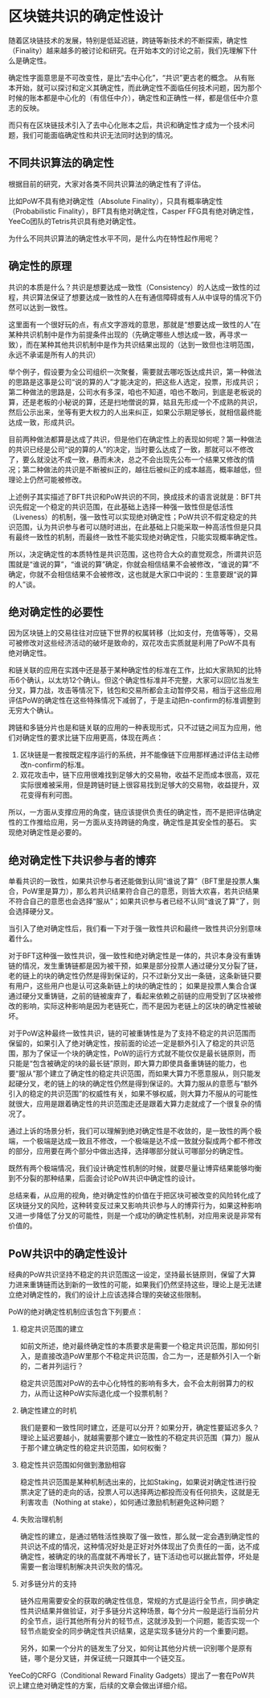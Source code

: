 # 区块链共识的确定性设计

随着区块链技术的发展，特别是低延迟链，跨链等新技术的不断探索，确定性（Finality）越来越多的被讨论和研究。在开始本文的讨论之前，我们先理解下什么是确定性。

确定性字面意思是不可改变性，是比“去中心化”，“共识”更古老的概念。
从有账本开始，就可以探讨和定义其确定性，而此确定性不面临任何技术问题，因为那个时候的账本都是中心化的（有信任中介），确定性和正确性一样，都是信任中介意志的反映。

而只有在区块链技术引入了去中心化账本之后，共识和确定性才成为一个技术问题，我们可能面临确定性和共识无法同时达到的情况。

## 不同共识算法的确定性
根据目前的研究，大家对各类不同共识算法的确定性有了评估。

比如PoW不具有绝对确定性（Absolute Finality），只具有概率确定性（Probabilistic Finality），BFT具有绝对确定性，Casper FFG具有绝对确定性，YeeCo团队的Tetris共识具有绝对确定性。

为什么不同共识算法的确定性水平不同，是什么内在特性起作用呢？

## 确定性的原理
共识的本质是什么？共识是想要达成一致性（Consistency）的人达成一致性的过程，共识算法保证了想要达成一致性的人在有通信障碍或有人从中误导的情况下仍然可以达到一致性。

这里面有一个很好玩的点，有点文字游戏的意思，那就是“想要达成一致性的人”在某种共识机制中是作为前提条件出现的（先确定哪些人想达成一致，再寻求一致），而在某种其他共识机制中是作为共识结果出现的（达到一致但也注明范围，永远不承诺是所有人的共识）

举个例子，假设要为全公司组织一次聚餐，需要就去哪吃饭达成共识，第一种做法的思路是这事是公司“说的算的人”才能决定的，把这些人选定，投票，形成共识；第二种做法的思路是，公司水有多深，咱也不知道，咱也不敢问，到底是老板说的算，还是老板的小秘说的算，还是扫地僧说的算，姑且先形成一个不成熟的共识，然后公示出来，坐等有更大权力的人出来纠正，如果公示期足够长，就相信最终能达成一致，形成共识。

目前两种做法都算是达成了共识，但是他们在确定性上的表现如何呢？第一种做法的共识已经是公司“说的算的人”的决定，当时要么达成了一致，那就可以不修改了，要么就没达不成一致，悬而未决，总之不会出现先公布一个结果又修改的情况；第二种做法的共识是不断被纠正的，越往后被纠正的成本越高，概率越低，但理论上仍然可能被修改。

上述例子其实描述了BFT共识和PoW共识的不同，换成技术的语言说就是：BFT共识先假定一个稳定的共识范围，在此基础上选择一种强一致性但是低活性（Liveness）的机制，强一致性可以实现绝对确定性；PoW共识不假定稳定的共识范围，认为共识参与者可以随时进出，在此基础上只能采取一种高活性但是只具有最终一致性的机制，而最终一致性不能实现绝对确定性，只能实现概率确定性。

所以，决定确定性的本质特性是共识范围，这也符合大众的直觉观念，所谓共识范围就是“谁说的算”，“谁说的算”确定，你就会相信结果不会被修改，“谁说的算”不确定，你就不会相信结果不会被修改，这也就是大家口中说的：生意要跟“说的算的人”谈。

## 绝对确定性的必要性
因为区块链上的交易往往对应链下世界的权属转移（比如支付，充值等等），交易可被修改对这些经济活动的破坏是致命的，双花攻击实质就是利用了PoW不具有绝对确定性。

和链关联的应用在实践中还是基于某种确定性的标准在工作，比如大家熟知的比特币6个确认，以太坊12个确认。但这个确定性标准并不完整，大家可以回忆当发生分叉，算力战，攻击等情况下，钱包和交易所都会主动暂停交易，相当于这些应用评估PoW的确定性在这些特殊情况下减弱了，于是主动把n-confirm的标准调整到无穷大个确认。

跨链和多链分片也是和链关联的应用的一种表现形式，只不过链之间互为应用，他们对确定性的要求比链下应用更高，体现在两点：
1. 区块链是一套按既定程序运行的系统，并不能像链下应用那样通过评估主动修改n-confirm的标准。
2. 双花攻击中，链下应用很难找到足够大的交易物，收益不足而成本很高，双花实际很难被采用，但是跨链时链上很容易找到足够大的交易物，收益提升，双花变得有利可图。

所以，一方面从支撑应用的角度，链应该提供负责任的确定性，而不是把评估确定性的工作推给应用，另一方面从支持跨链的角度，确定性是其安全性的基石。
实现绝对确定性是必要的。

## 绝对确定性下共识参与者的博弈
单看共识的一致性，如果共识参与者还能做到认同“谁说了算”（BFT里是投票人集合，PoW里是算力），那么若共识结果符合自己的意愿，则皆大欢喜，若共识结果不符合自己的意愿也会选择“服从”；如果共识参与者已经不认同“谁说了算”了，则会选择硬分叉。

当引入了绝对确定性后，我们看一下对于强一致性共识和最终一致性共识分别意味着什么。

对于BFT这种强一致性共识，强一致性和绝对确定性是一体的，共识本身没有重铸链的情况，发生重铸链都是因为被干预，如果是部分投票人通过硬分叉分裂了链，老的链上的块的确定性仍然是得到保证的，只不过新分叉出一条链，这条新链只要有用户，这些用户也是认可这条新链上的块的确定性的；
如果是投票人集合合谋通过硬分叉重铸链，之前的链被废弃了，看起来依赖之前链的应用受到了区块被修改的影响，实际这种影响是因为老链死亡，而不是因为老链上的区块的确定性被破坏。

对于PoW这种最终一致性共识，链的可被重铸性是为了支持不稳定的共识范围而保留的，如果引入了绝对确定性，按前面的论述一定是额外引入了稳定的共识范围，那为了保证一个块的确定性，PoW的运行方式就不能仅仅是最长链原则，而只能是“包含被确定的块的最长链”原则，即大算力即使具备重铸链的能力，也要“服从”那个建立了确定性的稳定共识范围，而如果大算力不愿意服从，则只能发起硬分叉，老的链上的块的确定性仍然是得到保证的。大算力服从的意愿与“额外引入的稳定的共识范围”的权威性有关，如果不够权威，则大算力不服从的可能性就很大，应用是跟着确定性的共识范围走还是跟着大算力走就成了一个很复杂的情况了。

通过上诉的场景分析，我们可以理解到绝对确定性是不收敛的，是一致性的两个极端，一个极端是达成一致且不修改，一个极端是达不成一致就分裂成两个都不修改的部分，应用要在两个部分中做出选择，选择哪部分就认可哪部分的确定性。

既然有两个极端情况，我们设计确定性机制的时候，就要尽量让博弈结果能够均衡到不分裂的那种结果，后面会讨论PoW共识中确定性的设计。

总结来看，从应用的视角，绝对确定性的价值在于把区块可被改变的风险转化成了区块链分叉的风险，这种转变反过来又影响共识参与人的博弈行为，如果这种影响又进一步降低了分叉的可能性，则是一个成功的确定性机制，对应用来说是非常有价值的。

## PoW共识中的确定性设计
经典的PoW共识坚持不稳定的共识范围这一设定，坚持最长链原则，保留了大算力进来重铸链而达到新的一致性的可能，如果我们仍然坚持这些，理论上是无法建立绝对确定性的，我们的设计上应该选择合理的突破这些限制。

PoW的绝对确定性机制应该包含下列要点：
1. 稳定共识范围的建立

	如前文所述，绝对最终确定性的本质要求是需要一个稳定共识范围，那如何引入，是直接改造PoW里那个不稳定共识范围，合二为一，还是额外引入一个新的，二者并列运行？
	
	稳定共识范围对PoW的去中心化特性的影响有多大，会不会太削弱算力的权力，从而让这种PoW实际退化成一个投票机制？
2. 确定性建立的时机

	我们是要和一致性同时建立，还是可以分开？如果分开，确定性要延迟多久？理论上延迟要越小，就越需要那个建立一致性的不稳定共识范围（算力）服从于那个建立确定性的稳定共识范围，如何权衡？
3. 稳定性共识范围如何做到激励相容

	稳定性共识范围是某种机制选出来的，比如Staking，如果说对确定性进行投票决定了链的走向的话，投票人可以选择两边都投而没有任何损失，这就是无利害攻击（Nothing at stake），如何通过激励机制避免这种问题？
4. 失败治理机制

	确定性的建立，是通过牺牲活性换取了强一致性，那么就一定会遇到确定性的共识达不成的情况，这种情况好处是正好对外体现出了负责任的一面，达不成确定性，被确定的块的高度就不再增长了，链下活动也可以据此暂停，坏处是需要一套治理机制解决共识失败的情况。
5. 对多链分片的支持

	链外应用需要安全的获取的确定性信息，常规的方式是运行全节点，同步确定性共识结果并做验证，对于多链分片这种场景，每个分片一般是运行当前分片的全节点，运行其他所有分片的轻节点，这就涉及到一个问题，能否实现一个轻节点能安全的同步确定性共识结果，这是实现多链分片的一个重要问题。
	
	另外，如果一个分片的链发生了分叉，如何让其他分片统一识别哪个是原有链，哪个是分叉链，并保证统一只跟其中一个链交互。

YeeCo的CRFG（Conditional Reward Finality Gadgets）提出了一套在PoW共识上建立绝对确定性的方案，后续的文章会做出详细介绍。



